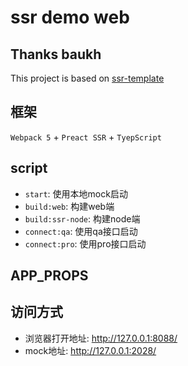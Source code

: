 # ssr demo web

## Thanks baukh
This project is based on [ssr-template](https://github.com/baukh789/ssr-template.git)

## 框架
`Webpack 5` + `Preact SSR` + `TyepScript`
## script
- `start`: 使用本地mock启动
- `build:web`: 构建web端
- `build:ssr-node`: 构建node端
- `connect:qa`: 使用qa接口启动
- `connect:pro`: 使用pro接口启动

## APP_PROPS

## 访问方式
- 浏览器打开地址: http://127.0.0.1:8088/
- mock地址: http://127.0.0.1:2028/

